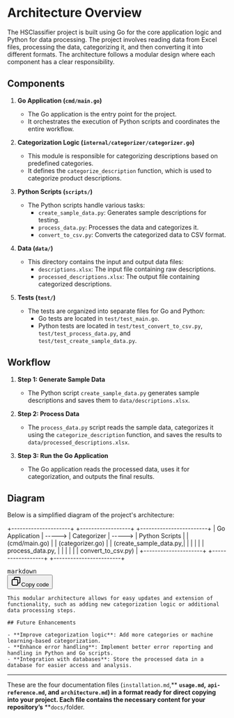 # Architecture Overview

The HSClassifier project is built using Go for the core application logic and Python for data processing. The project involves reading data from Excel files, processing the data, categorizing it, and then converting it into different formats. The architecture follows a modular design where each component has a clear responsibility.

## Components

1. **Go Application (`cmd/main.go`)**

   - The Go application is the entry point for the project.
   - It orchestrates the execution of Python scripts and coordinates the entire workflow.
2. **Categorization Logic (`internal/categorizer/categorizer.go`)**

   - This module is responsible for categorizing descriptions based on predefined categories.
   - It defines the `categorize_description` function, which is used to categorize product descriptions.
3. **Python Scripts (`scripts/`)**

   - The Python scripts handle various tasks:
     - `create_sample_data.py`: Generates sample descriptions for testing.
     - `process_data.py`: Processes the data and categorizes it.
     - `convert_to_csv.py`: Converts the categorized data to CSV format.
4. **Data (`data/`)**

   - This directory contains the input and output data files:
     - `descriptions.xlsx`: The input file containing raw descriptions.
     - `processed_descriptions.xlsx`: The output file containing categorized descriptions.
5. **Tests (`test/`)**

   - The tests are organized into separate files for Go and Python:
     - Go tests are located in `test/test_main.go`.
     - Python tests are located in `test/test_convert_to_csv.py`, `test/test_process_data.py`, and `test/test_create_sample_data.py`.

## Workflow

1. **Step 1: Generate Sample Data**

   - The Python script `create_sample_data.py` generates sample descriptions and saves them to `data/descriptions.xlsx`.
2. **Step 2: Process Data**

   - The `process_data.py` script reads the sample data, categorizes it using the `categorize_description` function, and saves the results to `data/processed_descriptions.xlsx`.
3. **Step 3: Run the Go Application**

   - The Go application reads the processed data, uses it for categorization, and outputs the final results.

## Diagram

Below is a simplified diagram of the project's architecture:


+---------------------+ +------------------+ +------------------------+ | Go Application | -----> | Categorizer | -----> | Python Scripts | | (cmd/main.go) | | (categorizer.go) | | (create_sample_data.py,| | | | | | process_data.py, | | | | | | convert_to_csv.py) | +---------------------+ +------------------+ +------------------------+

<pre class="!overflow-visible"><div class="contain-inline-size rounded-md border-[0.5px] border-token-border-medium relative bg-token-sidebar-surface-primary dark:bg-gray-950"><div class="flex items-center text-token-text-secondary px-4 py-2 text-xs font-sans justify-between rounded-t-md h-9 bg-token-sidebar-surface-primary dark:bg-token-main-surface-secondary select-none">markdown</div><div class="sticky top-9 md:top-[5.75rem]"><div class="absolute bottom-0 right-2 flex h-9 items-center"><div class="flex items-center rounded bg-token-sidebar-surface-primary px-2 font-sans text-xs text-token-text-secondary dark:bg-token-main-surface-secondary"><span class="" data-state="closed"><button class="flex gap-1 items-center select-none py-1" aria-label="Copy"><svg width="24" height="24" viewBox="0 0 24 24" fill="none" xmlns="http://www.w3.org/2000/svg" class="icon-sm"><path fill-rule="evenodd" clip-rule="evenodd" d="M7 5C7 3.34315 8.34315 2 10 2H19C20.6569 2 22 3.34315 22 5V14C22 15.6569 20.6569 17 19 17H17V19C17 20.6569 15.6569 22 14 22H5C3.34315 22 2 20.6569 2 19V10C2 8.34315 3.34315 7 5 7H7V5ZM9 7H14C15.6569 7 17 8.34315 17 10V15H19C19.5523 15 20 14.5523 20 14V5C20 4.44772 19.5523 4 19 4H10C9.44772 4 9 4.44772 9 5V7ZM5 9C4.44772 9 4 9.44772 4 10V19C4 19.5523 4.44772 20 5 20H14C14.5523 20 15 19.5523 15 19V10C15 9.44772 14.5523 9 14 9H5Z" fill="currentColor"></path></svg>Copy code</button></span></div></div></div><div class="overflow-y-auto p-4" dir="ltr"><code class="!whitespace-pre hljs language-markdown">
This modular architecture allows for easy updates and extension of functionality, such as adding new categorization logic or additional data processing steps.

## Future Enhancements

- **Improve categorization logic**: Add more categories or machine learning-based categorization.
- **Enhance error handling**: Implement better error reporting and handling in Python and Go scripts.
- **Integration with databases**: Store the processed data in a database for easier access and analysis.
</code></div></div></pre>

---

These are the four documentation files (`installation.md`,** **`usage.md`,** **`api-reference.md`, and** **`architecture.md`) in a format ready for direct copying into your project. Each file contains the necessary content for your repository’s** **`docs/`folder.
